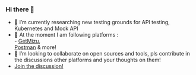 ### Hi there 👋 
- 🔭 I’m currently researching new testing grounds for API testing, Kubernetes and Mock API
- 🌱 At the moment I am following platforms : <br> - <a href="https://github.com/up9inc/mizu" rel="nofollow">GetMizu</a>,<br> <a href="https://github.com/postmanlabs" rel="nofollow">Postman</a> & more! 
- 👯 I’m looking to collaborate on open sources and tools, pls contribute in the discussions other platforms and your thoughts on them!
- <a href="https://github.com/AviC75/AviC75/discussions/2" rel="nofollow">Join the discussion!</a>

<!--
**AviC75/AviC75** is a ✨ _special_ ✨ repository because its `README.md` (this file) appears on your GitHub profile.

Here are some ideas to get you started:

- 🔭 I’m currently working on finding new testing grounds for API testing
- 🌱 I’m currently learning alot about it
- 👯 I’m looking to collaborate on open sources and tools
- 🤔 I’m looking for help with ...
- 💬 Ask me about ...
- 📫 How to reach me: ...
- 😄 Pronouns: ...
- ⚡ Fun fact: ...
-->
